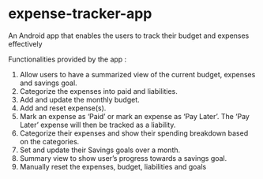 # expense-tracker-app
An Android app that enables the users to track their budget and expenses effectively

Functionalities provided by the app :

1) Allow users to have a summarized view of the current budget, expenses and savings goal.
2) Categorize the expenses into paid and liabilities.
3) Add and update the monthly budget.
4) Add and reset expense(s).
5) Mark an expense as ‘Paid’ or mark an expense as ‘Pay Later’. The ‘Pay Later’ expense will then be tracked as a liability.
6) Categorize their expenses and show their spending breakdown based on the categories.
7) Set and update their Savings goals over a month.
8) Summary view to show user’s progress towards a savings goal.
9) Manually reset the expenses, budget, liabilities and goals

